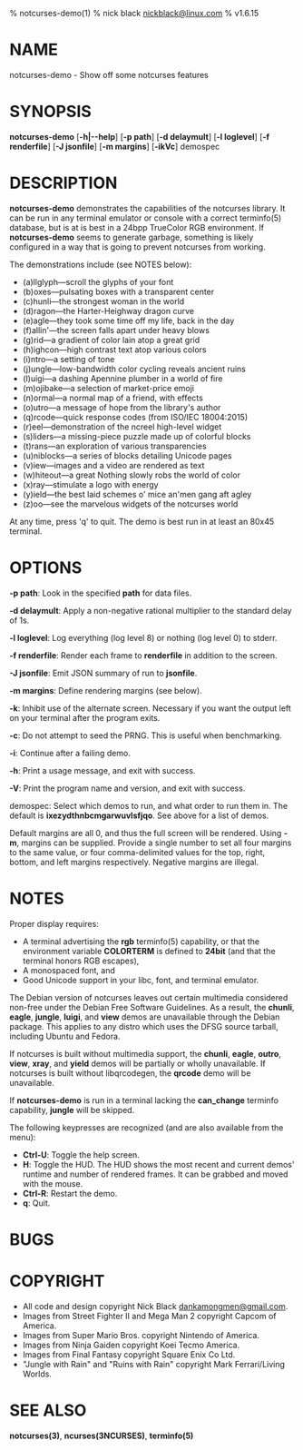 % notcurses-demo(1)
% nick black <nickblack@linux.com>
% v1.6.15

# NAME

notcurses-demo - Show off some notcurses features

# SYNOPSIS

**notcurses-demo** [**-h|--help**] [**-p path**] [**-d delaymult**]
 [**-l loglevel**] [**-f renderfile**] [**-J jsonfile**] [**-m margins**]
 [**-ikVc**] demospec

# DESCRIPTION

**notcurses-demo** demonstrates the capabilities of the notcurses library. It
can be run in any terminal emulator or console with a correct terminfo(5)
database, but is at is best in a 24bpp TrueColor RGB environment. If
**notcurses-demo** seems to generate garbage, something is likely configured in
a way that is going to prevent notcurses from working.

The demonstrations include (see NOTES below):

* (a)llglyph—scroll the glyphs of your font
* (b)oxes—pulsating boxes with a transparent center
* (c)hunli—the strongest woman in the world
* (d)ragon—the Harter-Heighway dragon curve
* (e)agle—they took some time off my life, back in the day
* (f)allin'—the screen falls apart under heavy blows
* (g)rid—a gradient of color lain atop a great grid
* (h)ighcon—high contrast text atop various colors
* (i)ntro—a setting of tone
* (j)ungle—low-bandwidth color cycling reveals ancient ruins
* (l)uigi—a dashing Apennine plumber in a world of fire
* (m)ojibake—a selection of market-price emoji
* (n)ormal—a normal map of a friend, with effects
* (o)utro—a message of hope from the library's author
* (q)rcode—quick response codes (from ISO/IEC 18004:2015)
* (r)eel—demonstration of the ncreel high-level widget
* (s)liders—a missing-piece puzzle made up of colorful blocks
* (t)rans—an exploration of various transparencies
* (u)niblocks—a series of blocks detailing Unicode pages
* (v)iew—images and a video are rendered as text
* (w)hiteout—a great Nothing slowly robs the world of color
* (x)ray—stimulate a logo with energy
* (y)ield—the best laid schemes o' mice an'men gang aft agley
* (z)oo—see the marvelous widgets of the notcurses world

At any time, press 'q' to quit. The demo is best run in at least an 80x45 terminal.

# OPTIONS

**-p path**: Look in the specified **path** for data files.

**-d delaymult**: Apply a non-negative rational multiplier to the standard delay of 1s.

**-l loglevel**: Log everything (log level 8) or nothing (log level 0) to stderr.

**-f renderfile**: Render each frame to **renderfile** in addition to the screen.

**-J jsonfile**: Emit JSON summary of run to **jsonfile**.

**-m margins**: Define rendering margins (see below).

**-k**: Inhibit use of the alternate screen. Necessary if you want the output left on your terminal after the program exits.

**-c**: Do not attempt to seed the PRNG. This is useful when benchmarking.

**-i**: Continue after a failing demo.

**-h**: Print a usage message, and exit with success.

**-V**: Print the program name and version, and exit with success.

demospec: Select which demos to run, and what order to run them in. The
default is **ixezydthnbcmgarwuvlsfjqo**. See above for a list of demos.

Default margins are all 0, and thus the full screen will be rendered. Using
**-m**, margins can be supplied. Provide a single number to set all four margins
to the same value, or four comma-delimited values for the top, right, bottom,
and left margins respectively. Negative margins are illegal.

# NOTES

Proper display requires:

* A terminal advertising the **rgb** terminfo(5) capability, or that the environment variable **COLORTERM** is defined to **24bit** (and that the terminal honors RGB escapes),
* A monospaced font, and
* Good Unicode support in your libc, font, and terminal emulator.

The Debian version of notcurses leaves out certain multimedia considered
non-free under the Debian Free Software Guidelines. As a result, the
**chunli**, **eagle**, **jungle**, **luigi**, and **view** demos
are unavailable through the Debian package. This applies to any distro
which uses the DFSG source tarball, including Ubuntu and Fedora.

If notcurses is built without multimedia support, the **chunli**, **eagle**,
**outro**, **view**, **xray**, and **yield** demos will be partially or wholly
unavailable. If notcurses is built without libqrcodegen, the **qrcode** demo
will be unavailable.

If **notcurses-demo** is run in a terminal lacking the **can_change** terminfo
capability, **jungle** will be skipped.

The following keypresses are recognized (and are also available from the menu):

* **Ctrl-U**: Toggle the help screen.
* **H**: Toggle the HUD. The HUD shows the most recent and current demos'
         runtime and number of rendered frames. It can be grabbed and moved
         with the mouse.
* **Ctrl-R**: Restart the demo.
* **q**: Quit.

# BUGS

# COPYRIGHT

* All code and design copyright Nick Black <dankamongmen@gmail.com>.
* Images from Street Fighter II and Mega Man 2 copyright Capcom of America.
* Images from Super Mario Bros. copyright Nintendo of America.
* Images from Ninja Gaiden copyright Koei Tecmo America.
* Images from Final Fantasy copyright Square Enix Co Ltd.
* "Jungle with Rain" and "Ruins with Rain" copyright Mark Ferrari/Living Worlds.

# SEE ALSO

**notcurses(3)**,
**ncurses(3NCURSES)**,
**terminfo(5)**
